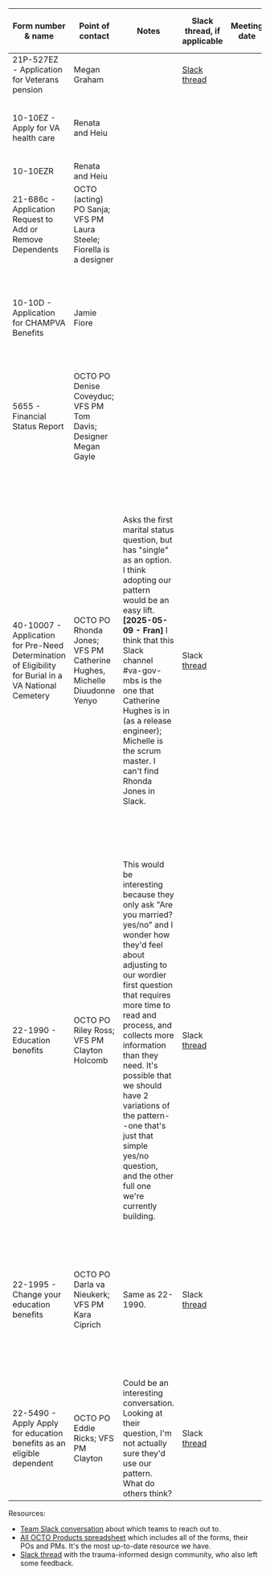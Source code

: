 | Form number & name | Point of contact | Notes | Slack thread, if applicable | Meeting date | Meeting notes | Steps Taken / Next steps |
| --------------- | -------------- | ------------ | ------- | ------- | ------- | -------------- |
| 21P-527EZ - Application for Veterans pension | Megan Graham |  | [Slack thread](https://dsva.slack.com/archives/C05MS96P6P2/p1747152120912439) |   |  | Working to schedule |
| 10-10EZ - Apply for VA health care | Renata and Heiu | |  |  |  |  We're already in convo with Renata and Heiu |
| 10-10EZR | Renata and Heiu | |  |  |  |  |
| 21-686c - Application Request to Add or Remove Dependents | OCTO (acting) PO Sanja; VFS PM Laura Steele; Fiorella is a designer | |  |  |  | Kristen DM'd Fiorella, who works on this pattern |
| 10-10D - Application for CHAMPVA Benefits | Jamie Fiore | |  |  |  | Met with Jamie and Rachel on 5/12/25. They'll consider using the pattern; no major feedback. |
| 5655 - Financial Status Report | OCTO PO Denise Coveyduc; VFS PM Tom Davis; Designer Megan Gayle |  |  |  |  | [Open Slack thread](https://dsva.slack.com/archives/CPE4AJ6Q0/p1746450024403249); Kristen trying to set up meeting |
| 40-10007 - Application for Pre-Need Determination of Eligibility for Burial in a VA National Cemetery | OCTO PO Rhonda Jones; VFS PM Catherine Hughes, Michelle Diuudonne Yenyo | Asks the first marital status question, but has "single" as an option. I think adopting our pattern would be an easy lift. **[2025-05-09 - Fran]** I think that this Slack channel #va-gov-mbs is the one that Catherine Hughes is in (as a release engineer); Michelle is the scrum master. I can't find Rhonda Jones in Slack. | Slack [thread](https://dsva.slack.com/archives/C03QC459M0C/p1746815664032049) |  |  | [2025-05-12] Catherine responded 👉🏼 We would be happy to see what you all have.  Please feel free to place a meeting on my calendar and include Michelle Dieudonne Yenyo, Carly Yamrus, Brian Campbell, Kelby Stewart, Jessica Downs-Bowen, and Kenny Santiago; [2025-05-09] Contacted Catherine in Slack; awaiting response |
| 22-1990 - Education benefits | OCTO PO Riley Ross; VFS PM Clayton Holcomb  | This would be interesting because they only ask "Are you married? yes/no" and I wonder how they'd feel about adjusting to our wordier first question that requires more time to read and process, and collects more information than they need. It's possible that we should have 2 variations of the pattern--one that's just that simple yes/no question, and the other full one we're currently building. | Slack [thread](https://dsva.slack.com/archives/C075DBTEYSH/p1746816399681859) |  |  | **[2025-05-09]** Contacted Clay Holcomb on the MEB team. Team MED (My education benefits) digitized both this form, and 22-1995 |
| 22-1995 - Change your education benefits | OCTO PO Darla va Nieukerk; VFS PM Kara Ciprich | Same as 22-1990.  | Slack [thread](https://dsva.slack.com/archives/C075DBTEYSH/p1746816399681859)|  |  | **[2025-05-09]** Contacted Clay Holcomb on the MEB team. Team MED (My education benefits) digitized both this form, and 22-1990  |
| 22-5490 - Apply Apply for education benefits as an eligible dependent  | OCTO PO Eddie Ricks; VFS PM Clayton | Could be an interesting conversation. Looking at their question, I'm not actually sure they'd use our pattern. What do others think? | Slack [thread](https://dsva.slack.com/archives/C075DBTEYSH/p1746816399681859) | | | **[2025-05-09]** Contacted Clay Holcomb on the MEB team. |

Resources:
- [Team Slack conversation](https://dsva.slack.com/archives/C07909N7U8Z/p1746632957154659) about which teams to reach out to.
- [All OCTO Products spreadsheet](https://dvagov.sharepoint.com/:x:/r/sites/oitocto1/_layouts/15/Doc.aspx?sourcedoc=%7B079F026A-B15E-4B1C-97E0-42C657EAAF0F%7D&file=All%20OCTO%20Products.xlsx&action=default&mobileredirect=true) which includes all of the forms, their POs and PMs. It's the most up-to-date resource we have.
- [Slack thread](https://dsva.slack.com/archives/C04F9JLSATE/p1746640223496779) with the trauma-informed design community, who also left some feedback.
